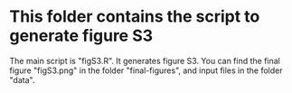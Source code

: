 # This folder contains the script to generate figure S3

The main script is "figS3.R". It generates figure S3. You can find the final figure "figS3.png" in the folder "final-figures", and input files in the folder "data".

